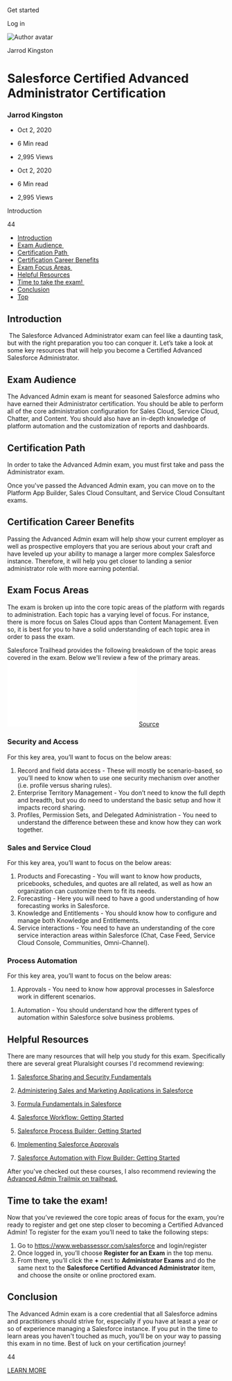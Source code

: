 <span data-css-15b13by="" aria-hidden="false">Get started</span>

<span data-css-15b13by="" aria-hidden="false">Log in</span>

<img src="../../pluralsight.imgix.net/author/lg/7e9eeec6-ec0d-4a74-9c81-188fc5f12e6b.png" alt="Author avatar" class="jsx-3841407315" />

Jarrod Kingston

Salesforce Certified Advanced Administrator Certification
=========================================================

### Jarrod Kingston

-   Oct 2, 2020
-   6 Min read
-   2,995 Views

-   Oct 2, 2020
-   <span class="jsx-3759398792" itemprop="timeRequired">6 Min</span> read
-   2,995 Views

Introduction

44

-   <a href="#module-introduction" class="menu-link">Introduction</a>
-   <a href="#module-examaudience" class="menu-link">Exam Audience </a>
-   <a href="#module-certificationpath" class="menu-link">Certification Path </a>
-   <a href="#module-certificationcareerbenefits" class="menu-link">Certification Career Benefits</a>
-   <a href="#module-examfocusareas" class="menu-link">Exam Focus Areas </a>
-   <a href="#module-helpfulresources" class="menu-link">Helpful Resources</a>
-   <a href="#module-timetotaketheexam" class="menu-link">Time to take the exam! </a>
-   <a href="#module-conclusion" class="menu-link">Conclusion</a>
-   <a href="#top" class="menu-link">Top</a>

Introduction
------------

 The Salesforce Advanced Administrator exam can feel like a daunting task, but with the right preparation you too can conquer it. Let’s take a look at some key resources that will help you become a Certified Advanced Salesforce Administrator.

Exam Audience 
--------------

The Advanced Admin exam is meant for seasoned Salesforce admins who have earned their Administrator certification. You should be able to perform all of the core administration configuration for Sales Cloud, Service Cloud, Chatter, and Content. You should also have an in-depth knowledge of platform automation and the customization of reports and dashboards.

Certification Path 
-------------------

In order to take the Advanced Admin exam, you must first take and pass the Administrator exam.

Once you've passed the Advanced Admin exam, you can move on to the Platform App Builder, Sales Cloud Consultant, and Service Cloud Consultant exams.

Certification Career Benefits
-----------------------------

Passing the Advanced Admin exam will help show your current employer as well as prospective employers that you are serious about your craft and have leveled up your ability to manage a larger more complex Salesforce instance. Therefore, it will help you get closer to landing a senior administrator role with more earning potential.

Exam Focus Areas 
-----------------

The exam is broken up into the core topic areas of the platform with regards to administration. Each topic has a varying level of focus. For instance, there is more focus on Sales Cloud apps than Content Management. Even so, it is best for you to have a solid understanding of each topic area in order to pass the exam.

Salesforce Trailhead provides the following breakdown of the topic areas covered in the exam. Below we'll review a few of the primary areas. ![Salesforce Trailhead Exam Outline](../../pluralsight2.imgix.net/guides/6ec88862-8b78-4516-affe-61c7673698f6_Screen_Shot_2020-09-30_at_9.11.56_PM.html) [Source](https://trailhead.salesforce.com/help?article=Salesforce-Certified-Advanced-Administrator-Exam-Guide#outline)

### Security and Access

For this key area, you’ll want to focus on the below areas:

1.  Record and field data access - These will mostly be scenario-based, so you’ll need to know when to use one security mechanism over another (i.e. profile versus sharing rules).
2.  Enterprise Territory Management - You don’t need to know the full depth and breadth, but you do need to understand the basic setup and how it impacts record sharing.
3.  Profiles, Permission Sets, and Delegated Administration - You need to understand the difference between these and know how they can work together. 

### Sales and Service Cloud

For this key area, you’ll want to focus on the below areas:

1.  Products and Forecasting - You will want to know how products, pricebooks, schedules, and quotes are all related, as well as how an organization can customize them to fit its needs.
2.  Forecasting - Here you will need to have a good understanding of how forecasting works in Salesforce.
3.  Knowledge and Entitlements - You should know how to configure and manage both Knowledge and Entitlements.
4.  Service interactions - You need to have an understanding of the core service interaction areas within Salesforce (Chat, Case Feed, Service Cloud Console, Communities, Omni-Channel).

### Process Automation

For this key area, you’ll want to focus on the below areas:

1.  Approvals - You need to know how approval processes in Salesforce work in different scenarios.

<!-- -->

1.  Automation - You should understand how the different types of automation within Salesforce solve business problems.

Helpful Resources
-----------------

There are many resources that will help you study for this exam. Specifically there are several great Pluralsight courses I'd recommend reviewing:

1.  [Salesforce Sharing and Security Fundamentals](https://app.pluralsight.com/library/courses/salesforce-sharing-security-fundamentals/table-of-contents)

2.  [Administering Sales and Marketing Applications in Salesforce](https://app.pluralsight.com/library/courses/administering-sales-marketing-applications-salesforce/table-of-contents)

3.  [Formula Fundamentals in Salesforce](https://app.pluralsight.com/library/courses/salesforce-formula-fundamentals/table-of-contents)

4.  [Salesforce Workflow: Getting Started](https://app.pluralsight.com/library/courses/salesforce-workflow-getting-started/table-of-contents)

5.  [Salesforce Process Builder: Getting Started](https://app.pluralsight.com/library/courses/salesforce-process-builder-getting-started/table-of-contents)

6.  [Implementing Salesforce Approvals](https://app.pluralsight.com/library/courses/implementing-salesforce-approvals/table-of-contents)

7.  [Salesforce Automation with Flow Builder: Getting Started](https://app.pluralsight.com/library/courses/salesforce-automation-flow-builder/table-of-contents)

After you've checked out these courses, I also recommend reviewing the [Advanced Admin Trailmix on trailhead.](https://trailhead.salesforce.com/en/users/strailhead/trailmixes/prepare-for-your-salesforce-advanced-administrator-credential)

Time to take the exam! 
-----------------------

Now that you’ve reviewed the core topic areas of focus for the exam, you’re ready to register and get one step closer to becoming a Certified Advanced Admin! To register for the exam you’ll need to take the following steps:

1.  Go to <https://www.webassessor.com/salesforce> and login/register
2.  Once logged in, you’ll choose **Register for an Exam** in the top menu.
3.  From there, you’ll click the **+** next to **Administrator Exams** and do the same next to the **Salesforce Certified Advanced Administrator** item, and choose the onsite or online proctored exam.

Conclusion
----------

The Advanced Admin exam is a core credential that all Salesforce admins and practitioners should strive for, especially if you have at least a year or so of experience managing a Salesforce instance. If you put in the time to learn areas you haven't touched as much, you'll be on your way to passing this exam in no time. Best of luck on your certification journey!

44

[<span data-css-15b13by="" aria-hidden="false">LEARN MORE</span>](https://www.pluralsight.com/product/paths)
